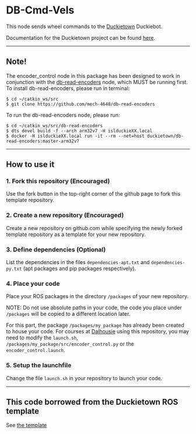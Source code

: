 # DB-Cmd-Vels
This node sends wheel commands to the [Duckietown](https://www.duckietown.org/) Duckiebot.

Documentation for the Duckietown project can be found [here](https://docs.duckietown.org/daffy/).

---
## Note!
The encoder_control node in this package has been designed to work in conjunction with the [db-read-encoders](https://github.com/mech-4640/db-read-encoders) node, which MUST be running first.
To install db-read-encoders, please run in terminal:

	$ cd ~/catkin_ws/src
	$ git clone https://github.com/mech-4640/db-read-encoders

To run the db-read-encoders node, please run:

	$ cd ~/catkin_ws/src/db-read-encoders
	$ dts devel build -f --arch arm32v7 -H islduckieXX.local
	$ docker -H islduckieXX.local run -it --rm --net=host duckietown/db-read-encoders:master-arm32v7

---
	
## How to use it

### 1. Fork this repository (Encouraged)

Use the fork button in the top-right corner of the github page to fork this template repository.


### 2. Create a new repository (Encouraged)

Create a new repository on github.com while
specifying the newly forked template repository as
a template for your new repository.


### 3. Define dependencies (Optional)

List the dependencies in the files `dependencies-apt.txt` and
`dependencies-py.txt` (apt packages and pip packages respectively).


### 4. Place your code

Place your ROS packages in the directory `/packages` of
your new repository.

NOTE: Do not use absolute paths in your code,
the code you place under `/packages` will be copied to
a different location later.

For this part, the package `/packages/my_package` has already been created to house your code. For courses at [Dalhousie](https://www.dal.ca/faculty/engineering/mechanical.html) using this repository, you may need to modify the `launch.sh`, `/packages/my_package/src/encoder_control.py` or the `encoder_control.launch`.


### 5. Setup the launchfile

Change the file `launch.sh` in your repository to
launch your code.

---
## This code borrowed from the Duckietown ROS template
See [the template](https://github.com/duckietown/template-ros)
